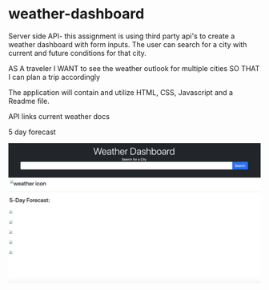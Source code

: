 # weather-dashboard
Server side API- this assignment is using third party api's to create a weather dashboard with form inputs. The user can search for a city with current and future conditions for that city. 




AS A traveler
I WANT to see the weather outlook for multiple cities
SO THAT I can plan a trip accordingly

The application will contain and  utilize HTML, CSS, Javascript and a Readme file.


API links
current weather docs

5 day forecast


![weatherdashboard](./assets/images/screenshot.png)